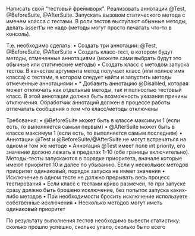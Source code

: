 Написать свой "тестовый фреймворк". Реализовать аннотации @Test, @BeforeSuite, @AfterSuite. Запускать вызовом статического метода с именем класса с тестами. В роли тестов выступают обычные методы, делать assert’ы не надо (методы могут просто печатать что-то в консоль).

Т.е. необходимо сделать:
    • Создать три аннотации: @Test, @BeforeSuite, @AfterSuite
    • Создать класс-тест, в котором будут методы, отмеченные аннотациями (можете сами выбрать будут это обычные или статические методы)
    • Создать класс с методом запуска тестов. В качестве аргумента метод получает класс (или полное имя класса) с тестами, в котором следует найти и запустить методы отмеченные аннотациями
    • * Добавить аннотацию @Disabled, которая может отключать как отдельные методы, так и полностью тестовый класс. В этой аннотации должна быть  возможность  указания  причины  отключения.  Обработчик  аннотаций  должен  в  процессе работы  отпечатать  сообщения  о  том  что класс/методы отключены

Требования:
    • @BeforeSuite может быть в классе максимум 1 (если есть, то выполняется самым первым)
    • @AfterSuite может быть в классе максимум 1 (если есть, то выполняется самым последним)
    • Аннотации @Test и @BeforeSuite/@AfterSuite не могут встречаться на одном и том же методе
    • Аннотация @Test имеет поле int priority, его значение должно лежать в пределах 1-10 (обе границы включительно). Методы-тесты запускаются в порядке приоритета, вначале которые имеют приоритет 10 и далее по убыванию. Если у нескольких методов приоритет одинаковый, порядок запуска не имеет значения
    • Исключение в одном тесте не должно прерывать весь процесс тестирования
    • Если класс с тестами криво размечен, то при запуске сразу должно быть брошено исключение, без попыток запуска каких-либо методов
    • При необходимости бросить исключение используете собственные исключения
    • Несколько методов могут иметь одинаковый приоритет

По результату выполнения тестов необходимо вывести статистику: сколько прошло успешно, сколько упало, сколько было всего
